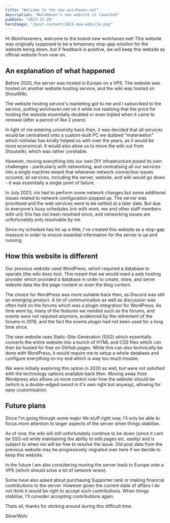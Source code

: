 ```yaml
---
title: "Welcome to the new wolvhaven.net"
description: "WolvHaven's new website is launched"
pubDate: "2023-12-20"
heroImage: "/post-content/2023-new-website.png"
---
```


Hi WolvHaveners, welcome to the brand-new wolvhaven.net! This website was originally supposed to be a temporary stop-gap solution for the website being down, but if feedback is positive, we will keep this website as official website from now on.

## An explanation of what happened

Before 2020, the server was hosted in Europe on a VPS. The website was hosted on another website hosting service, and the wiki was hosted on ShoutWiki.

The website hosting service's marketing got to me and I subscribed to the service, putting wolvhaven.net on it while not realising that the price for hosting the website essentially doubled or even tripled when it came to renewal (after a period of like 2 years).

In light of me entering university back then, it was decided that all services would be centralised onto a custom-built PC we dubbed "materwelon" which nixholas has kindly helped us with over the years, as it would be more economical. It would also allow us to move the wiki out from Shoutwiki, which was rather unreliable.

However, moving everything into our own DIY infrastructure posed its own challenges - particularly with networking, and centralising all our services into a single machine meant that whenever network connection issues occured, all services, including the server, website, and wiki would go down - it was essentially a single point of failure.

In July 2023, nix had to perform some network changes but some additional issues related to network configuration popped up. The server was prioritised and the web services were to be settled at a later date. But due to everyone's busy schedules (nix with work, me and other staff members with uni) this has not been resolved since, and networking issues are unfortunately only resolvable by nix.

Since my schedule has let up a little, I've created this website as a stop-gap measure in order to ensure essential information for the server is up and running.

## How this website is different

Our previous website used WordPress, which required a database to operate (the wiki does too). This meant that we would need a web hosting provider which provided a database in order to create, store, and serve website data like the page content or even the blog content.

The choice for WordPress was more suitable back then, as Discord was still an emerging product. A lot of communication as well as discussion was often held on the forums which was a plugin integration for WordPress. As time went by, many of the features we needed such as the forums, and events were not required anymore, evidenced by the retirement of the forums in 2018, and the fact the events plugin had not been used for a long time since.

The new website uses Static-Site-Generation (SSG) which essentially converts the entire website into a bunch of HTML and CSS files which can then be hosted for free on GitHub pages. While this can also technically be done with WordPress, it would require me to setup a whole database and configure everything on my end which is way too much trouble.

We were initially exploring this option in 2020 as well, but were not satisfied with the technology options available back then. Moving away from Wordpress also allows us more control over how the website should be (which is a double-edged sword in it's own right but anyway), allowing for easy customisation.

## Future plans

Since I'm going through some major life stuff right now, I'll only be able to focus more attention to larger aspects of the server when things stabilise.

As of now, the wiki will still unfortunately continue to be down (since it cant be SSG-ed while maintaining the ability to edit pages etc. easily) and is subject to when nix will be free to resolve the issue. Old post data from the previous website may be progressively migrated over here if we decide to keep this website.

In the future I am also considering moving the server back to Europe onto a VPS (which should solve a lot of network woes).

Some have also asked about purchasing Supporter rank or making financial contributions to the server. However given the current state of affairs I do not think it would be right to accept such contributions. When things stabilise, I'll consider accepting contributions again.

Thats all, thanks for sticking around during this difficult time.

SilverWolv
